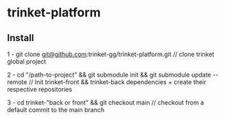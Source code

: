 # trinket-platform

## Install

1 - git clone git@github.com:trinket-gg/trinket-platform.git // clone trinket global project

2 - cd "/path-to-project" && git submodule init && git submodule update --remote // Init trinket-front && trinket-back dependencies + create their respective repositories

3 - cd trinket-"back or front" && git checkout main // checkout from a default commit to the main branch

